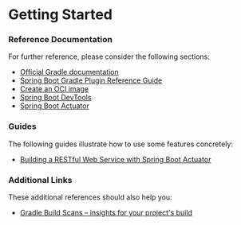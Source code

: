# Getting Started

### Reference Documentation
For further reference, please consider the following sections:

* [Official Gradle documentation](https://docs.gradle.org)
* [Spring Boot Gradle Plugin Reference Guide](https://docs.spring.io/spring-boot/docs/2.3.4.RELEASE/gradle-plugin/reference/html/)
* [Create an OCI image](https://docs.spring.io/spring-boot/docs/2.3.4.RELEASE/gradle-plugin/reference/html/#build-image)
* [Spring Boot DevTools](https://docs.spring.io/spring-boot/docs/2.3.4.RELEASE/reference/htmlsingle/#using-boot-devtools)
* [Spring Boot Actuator](https://docs.spring.io/spring-boot/docs/2.3.4.RELEASE/reference/htmlsingle/#production-ready)

### Guides
The following guides illustrate how to use some features concretely:

* [Building a RESTful Web Service with Spring Boot Actuator](https://spring.io/guides/gs/actuator-service/)

### Additional Links
These additional references should also help you:

* [Gradle Build Scans – insights for your project's build](https://scans.gradle.com#gradle)

